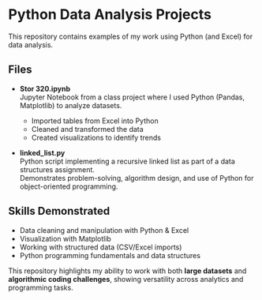 # Python Data Analysis Projects

This repository contains examples of my work using Python (and Excel) for data analysis.

## Files

- **Stor 320.ipynb**  
  Jupyter Notebook from a class project where I used Python (Pandas, Matplotlib) to analyze datasets.  
  - Imported tables from Excel into Python  
  - Cleaned and transformed the data  
  - Created visualizations to identify trends  

- **linked_list.py**  
  Python script implementing a recursive linked list as part of a data structures assignment.  
  Demonstrates problem-solving, algorithm design, and use of Python for object-oriented programming.  

## Skills Demonstrated
- Data cleaning and manipulation with Python & Excel  
- Visualization with Matplotlib  
- Working with structured data (CSV/Excel imports)  
- Python programming fundamentals and data structures  

This repository highlights my ability to work with both **large datasets** and **algorithmic coding challenges**, showing versatility across analytics and programming tasks.
